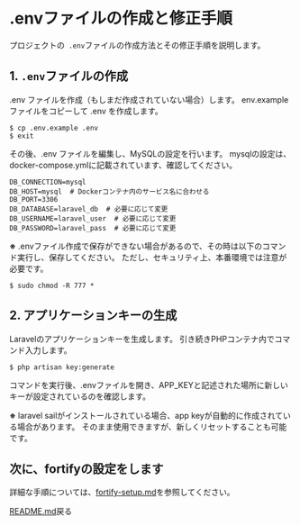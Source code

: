 
# .envファイルの作成と修正手順

プロジェクトの` .env`ファイルの作成方法とその修正手順を説明します。

## 1. `.env`ファイルの作成

.env ファイルを作成（もしまだ作成されていない場合）します。
env.example ファイルをコピーして .env を作成します。

```
$ cp .env.example .env
$ exit
```

その後、.env ファイルを編集し、MySQLの設定を行います。
mysqlの設定は、docker-compose.ymlに記載されています、確認してください。

```env
DB_CONNECTION=mysql 
DB_HOST=mysql  # Dockerコンテナ内のサービス名に合わせる 
DB_PORT=3306 
DB_DATABASE=laravel_db  # 必要に応じて変更 
DB_USERNAME=laravel_user  # 必要に応じて変更
DB_PASSWORD=laravel_pass  # 必要に応じて変更
```

**※** .envファイル作成で保存ができない場合があるので、その時は以下のコマンド実行し、保存してください。
ただし、セキュリティ上、本番環境では注意が必要です。

```
$ sudo chmod -R 777 *
```


## 2. アプリケーションキーの生成

Laravelのアプリケーションキーを生成します。
引き続きPHPコンテナ内でコマンド入力します。


```
$ php artisan key:generate
```

コマンドを実行後、.envファイルを開き、APP_KEYと記述された場所に新しいキーが設定されているのを確認します。

**※** laravel sailがインストールされている場合、app keyが自動的に作成されている場合があります。
そのまま使用できますが、新しくリセットすることも可能です。

## 次に、fortifyの設定をします

詳細な手順については、[fortify-setup.md](./docs/fortify-setup.md)を参照してください。

[README.md](../README.md)戻る

